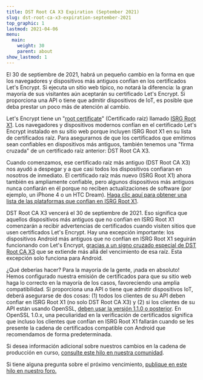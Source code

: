 ```yaml
---
title: DST Root CA X3 Expiration (September 2021)
slug: dst-root-ca-x3-expiration-september-2021
top_graphic: 1
lastmod: 2021-04-06
menu:
  main:
    weight: 30
    parent: about
show_lastmod: 1
---
```


El 30 de septiembre de 2021, habrá un pequeño cambio en la forma en que los navegadores y dispositivos más antiguos confían en los certificados Let's Encrypt. Si ejecuta un sitio web típico, no notará la diferencia: la gran mayoría de sus visitantes aún aceptarán su certificado Let's Encrypt. Si proporciona una API o tiene que admitir dispositivos de IoT, es posible que deba prestar un poco más de atención al cambio.

Let's Encrypt tiene un "[root certificate]" (Certificado raíz) llamado [ISRG Root X1]. Los navegadores y dispositivos modernos confían en el certificado Let's Encrypt instalado en su sitio web porque incluyen ISRG Root X1 en su lista de certificados raíz. Para asegurarnos de que los certificados que emitimos sean confiables en dispositivos más antiguos, también tenemos una "firma cruzada" de un certificado raíz anterior: DST Root CA X3.

Cuando comenzamos, ese certificado raíz más antiguo (DST Root CA X3) nos ayudó a despegar y a que casi todos los dispositivos confiaran en nosotros de inmediato. El certificado raíz más nuevo (ISRG Root X1) ahora también es ampliamente confiable, pero algunos dispositivos más antiguos nunca confiarán en él porque no reciben actualizaciones de software (por ejemplo, un iPhone 4 o un HTC Dream). [Haga clic aquí para obtener una lista de las plataformas que confían en ISRG Root X1][compatibility].

DST Root CA X3 vencerá el 30 de septiembre de 2021. Eso significa que aquellos dispositivos más antiguos que no confían en ISRG Root X1 comenzarán a recibir advertencias de certificados cuando visiten sitios que usen certificados Let's Encrypt. Hay una excepción importante: los dispositivos Android más antiguos que no confían en ISRG Root X1 seguirán funcionando con Let's Encrypt, [gracias a un signo cruzado especial de DST Root CA X3][cross-sign] que se extiende más allá del vencimiento de esa raíz. Esta excepción solo funciona para Android.

¿Qué deberías hacer? Para la mayoría de la gente, ¡nada en absoluto! Hemos configurado nuestra emisión de certificados para que su sitio web haga lo correcto en la mayoría de los casos, favoreciendo una amplia compatibilidad. Si proporciona una API o tiene que admitir dispositivos IoT, deberá asegurarse de dos cosas: (1) todos los clientes de su API deben confiar en ISRG Root X1 (no solo DST Root CA X3) y (2) si los clientes de su API están usando OpenSSL, [deben usar la versión 1.1.0 o posterior][openssl]. En OpenSSL 1.0.x, una peculiaridad en la verificación de certificados significa que incluso los clientes que confían en ISRG Root X1 fallarán cuando se les presente la cadena de certificados compatible con Android que recomendamos de forma predeterminada.

Si desea información adicional sobre nuestros cambios en la cadena de producción en curso, [consulte este hilo en nuestra comunidad][production].

Si tiene alguna pregunta sobre el próximo vencimiento, [publique en este hilo en nuestro foro.][forum]

[root certificate]: /docs/glossary/#def-root
[ISRG Root X1]: /certificates/
[cross-sign]: /2020/12/21/extending-android-compatibility.html
[openssl]: https://community.letsencrypt.org/t/openssl-client-compatibility-changes-for-let-s-encrypt-certificates/143816
[forum]: https://community.letsencrypt.org/t/help-thread-for-dst-root-ca-x3-expiration-september-2021/149190
[compatibility]: /docs/cert-compat/
[production]: https://community.letsencrypt.org/t/production-chain-changes/150739
